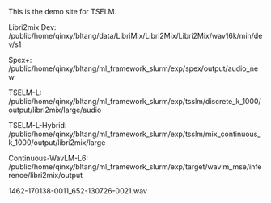 This is the demo site for TSELM.


Libri2mix Dev: /public/home/qinxy/bltang/data/LibriMix/Libri2Mix/Libri2Mix/wav16k/min/dev/s1

Spex+: /public/home/qinxy/bltang/ml_framework_slurm/exp/spex/output/audio_new

TSELM-L: /public/home/qinxy/bltang/ml_framework_slurm/exp/tsslm/discrete_k_1000/output/libri2mix/large/audio

TSELM-L-Hybrid: /public/home/qinxy/bltang/ml_framework_slurm/exp/tsslm/mix_continuous_k_1000/output/libri2mix/large

Continuous-WavLM-L6: /public/home/qinxy/bltang/ml_framework_slurm/exp/target/wavlm_mse/inference/libri2mix/output


1462-170138-0011_652-130726-0021.wav